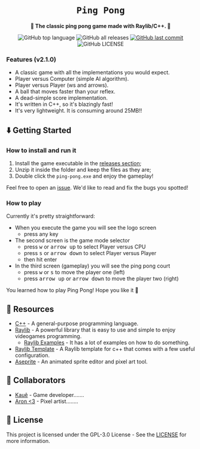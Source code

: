 <div align="center">
  <h1><code>Ping Pong</code></h1>

  <p>
    <strong>🏓 The classic ping pong game made with Raylib/C++. 🏓</strong>
  </p>

  <p>
    <img
      alt="GitHub top language"
      src="https://img.shields.io/github/languages/top/kauefraga/ping-pong"
    />
    <img
      alt="GitHub all releases"
      src="https://img.shields.io/github/downloads/kauefraga/ping-pong/total"
    />
    <a href="https://github.com/kauefraga/ping-pong/commits/main">
      <img
        alt="GitHub last commit"
        src="https://img.shields.io/github/last-commit/kauefraga/ping-pong"
      />
    </a>
    <img
      alt="GitHub LICENSE"
      src="https://img.shields.io/github/license/kauefraga/ping-pong"
    />
  </p>
</div>

### Features (v2.1.0)

- A classic game with all the implementations you would expect.
- Player versus Computer (simple AI algorithm).
- Player versus Player (ws and arrows).
- A ball that moves faster than your reflex.
- A dead-simple score implementation.
- It's written in C++, so it's blazingly fast!
- It's very lightweight. It is consuming around 25MB!!

## ⬇️ Getting Started

### How to install and run it

1. Install the game executable in the [releases section](https://github.com/kauefraga/ping-pong/releases);
2. Unzip it inside the folder and keep the files as they are;
3. Double click the `ping-pong.exe` and enjoy the gameplay!

Feel free to open an [issue](https://github.com/kauefraga/ping-pong/issues). We'd like to read and fix the bugs you spotted!

### How to play

Currently it's pretty straightforward:

- When you execute the game you will see the logo screen
  - press any key
- The second screen is the game mode selector
  - press <kbd>w</kbd> or <kbd>arrow up</kbd> to select Player versus CPU
  - press <kbd>s</kbd> or <kbd>arrow down</kbd> to select Player versus Player
  - then hit enter
- In the third screen (gameplay) you will see the ping pong court
  - press <kbd>w</kbd> or <kbd>s</kbd> to move the player one (left)
  - press <kbd>arrow up</kbd> or <kbd>arrow down</kbd> to move the player two (right)


You learned how to play Ping Pong! Hope you like it 💙

## 🧻 Resources

- [C++](https://www.learncpp.com) - A general-purpose programming language.
- [Raylib](https://www.raylib.com) - A powerful library that is easy to use and simple to enjoy videogames programming.
  - [Raylib Examples](https://www.raylib.com/examples.html) - It has a lot of examples on how to do something.
- [Raylib Template](https://github.com/kauefraga/raylib-template) - A Raylib template for c++ that comes with a few useful configuration.
- [Aseprite](https://www.aseprite.org) - An animated sprite editor and pixel art tool.

## 💖 Collaborators

- [Kauê](https://github.com/kauefraga) - Game developer.......
- [Aron <3](https://www.deviantart.com/arorok/gallery) - Pixel artist........

## 📝 License

This project is licensed under the GPL-3.0 License - See the [LICENSE](https://github.com/kauefraga/ping-pong/blob/main/LICENSE) for more information.
